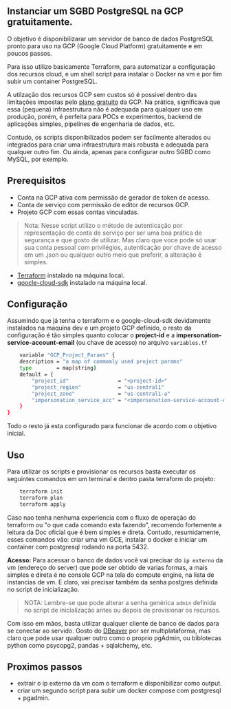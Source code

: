 ## Instanciar um SGBD PostgreSQL na GCP gratuitamente.

O objetivo é disponibilizarar um servidor de banco de dados PostgreSQL pronto para uso na GCP (Google Cloud Platform) gratuitamente e em poucos passos.

Para isso utilizo basicamente Terraform, para automatizar a configuração dos recursos cloud, e um shell script para instalar o Docker na vm e por fim subir um container PostgreSQL.  

A utilzação dos recursos GCP sem custos só é possivel dentro das limitações impostas pelo [plano gratuito](https://cloud.google.com/free/docs/gcp-free-tier#always-free) da GCP. Na prática, significava que essa (pequena) infraestrutura não é adequada para qualquer uso em produção, porém, é perfeita para POCs e experimentos, backend de aplicações simples, pipelines de engenharia de dados, etc.

Contudo, os scripts disponibilizados podem ser facilmente alterados ou integrados para criar uma infraestrutura mais robusta e adequada para qualquer outro fim. Ou ainda, apenas para configurar outro SGBD como MySQL, por exemplo.

## Prerequisitos

- Conta na GCP ativa com permissão de gerador de token de acesso.
- Conta de serviço com permissão de editor de recursos GCP.
- Projeto GCP com essas contas vinculadas.

> Nota: Nesse script utilizo o método de autenticação por representação de conta de serviço por ser uma boa prática de segurança e que gosto de utilizar. Mas claro que voce pode só usar sua conta pessoal com privilégios, autenticação por chave de acesso em um .json ou qualquer outro meio que preferir, a alteração é simples.

- [Terraform](https://developer.hashicorp.com/terraform/tutorials/aws-get-started/install-cli) instalado na máquina local.
- [goocle-cloud-sdk](https://cloud.google.com/sdk/docs/install?hl=pt-br) instalado na máquina local.

## Configuração

Assumindo que já tenha o terraform e o google-cloud-sdk devidamente instalados na maquina dev e um projeto GCP definido, o resto da configuração é tão simples quanto colocar o **project-id** e a **impersonation-service-account-email** (ou chave de acesso) no arquivo `variables.tf`

```bash 
    variable "GCP_Project_Params" {
    description = "a map of commomly used project params"
    type        = map(string)
    default = {
        "project_id"                = "<project-id>"
        "project_region"            = "us-central1"
        "project_zone"              = "us-central1-a"
        "impersonation_service_acc" = "<impersonation-service-account-email>"
    }
}
````
Todo o resto já esta configurado para funcionar de acordo com o objetivo inicial.
## Uso

Para utilizar os scripts e provisionar os recursos basta executar os seguintes comandos em um terminal e dentro pasta terraform do projeto:

```bash
    terraform init
    terraform plan
    terraform apply
```

Caso nao tenha nenhuma experiencia com o fluxo de operação do terraform ou "o que cada comando esta fazendo", recomendo fortemente a leitura da Doc oficial que é bem simples e direta. Contudo, resumidamente, esses comandos vão: criar uma vm GCE, instalar o docker e iniciar um container com postgresql rodando na porta 5432. 

**Acesso:** Para acessar o banco de dados você vai precisar do `ip externo` da vm (endereço do server) que pode ser obtido de varias formas, a mais simples e direta é no console GCP na tela do compute engine, na lista de instancias de vm. 
E claro, vai precisar também da senha postgres definida no script de inicialização. 

> NOTA: Lembre-se que pode alterar a senha genérica `admin` definida no script de inicialização antes ou depois de provisionar os recursos.

Com isso em mãos, basta utilizar qualquer cliente de banco de dados para se conectar ao servido. Gosto do [DBeaver](https://dbeaver.io/) por ser multiplataforma, mas claro que pode usar qualquer outro como o proprio pgAdmin, ou biblotecas python como psycopg2, pandas + sqlalchemy, etc.

## Proximos passos
- extrair o ip externo da vm com o terraform e disponibilizar como output.
- criar um segundo script para subir um docker compose com postgresql + pgadmin.


